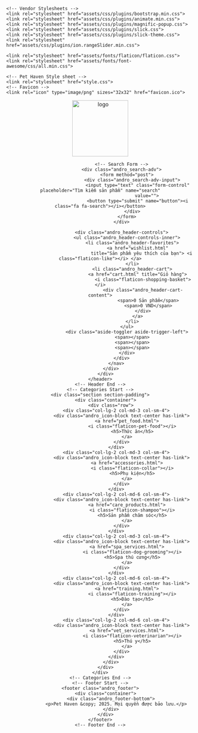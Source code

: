 <!DOCTYPE html>
<html lang="vn" dir="ltr">

<head>
    <meta charset="utf-8">
    <meta name="viewport" content="width=device-width, initial-scale=1.0">
    <title>Pet Haven</title>

    <!-- Vendor Stylesheets -->
    <link rel="stylesheet" href="assets/css/plugins/bootstrap.min.css">
    <link rel="stylesheet" href="assets/css/plugins/animate.min.css">
    <link rel="stylesheet" href="assets/css/plugins/magnific-popup.css">
    <link rel="stylesheet" href="assets/css/plugins/slick.css">
    <link rel="stylesheet" href="assets/css/plugins/slick-theme.css">
    <link rel="stylesheet" href="assets/css/plugins/ion.rangeSlider.min.css">

    <link rel="stylesheet" href="assets/fonts/flaticon/flaticon.css">
    <link rel="stylesheet" href="assets/fonts/font-awesome/css/all.min.css">

    <!-- Pet Haven Style sheet -->
    <link rel="stylesheet" href="style.css">
    <!-- Favicon -->
    <link rel="icon" type="image/png" sizes="32x32" href="favicon.ico">
</head>

<body>
    <!-- Preloader start -->
    <div class="andro_preloader">
        <div class="spinner">
            <div class="dot1"></div>
            <div class="dot2"></div>
        </div>
    </div>
    <!-- Preloader End -->
    <!-- Header Start -->
    <header class="andro_header header-3 can-sticky">
        <div class="andro_header-middle">
            <div class="container">
                <nav class="navbar">
                    <!-- Logo -->
                    <a class="navbar-brand" href="index.html">
                        <img src="assets/img/logo_pet.png" alt="logo"
                             style="height: auto; width: 150px;">
                    </a>

                    <!-- Search Form -->
                    <div class="andro_search-adv">
                        <form method="post">
                            <div class="andro_search-adv-input">
                                <input type="text" class="form-control" placeholder="Tìm kiếm sản phẩm" name="search"
                                       value="">
                                <button type="submit" name="button"><i class="fa fa-search"></i></button>
                            </div>
                        </form>
                    </div>

                    <div class="andro_header-controls">
                        <ul class="andro_header-controls-inner">
                            <li class="andro_header-favorites">
                                <a href="wishlist.html"
                                   title="Sản phẩm yêu thích của bạn"> <i class="flaticon-like"></i> </a>
                            </li>
                            <li class="andro_header-cart">
                                <a href="cart.html" title="Giỏ hàng">
                                    <i class="flaticon-shopping-basket"></i>
                                    <div class="andro_header-cart-content">
                                        <span>0 Sản phẩm</span>
                                        <span>0 VND</span>
                                    </div>
                                </a>
                            </li>
                        </ul>
                        <div class="aside-toggler aside-trigger-left">
                            <span></span>
                            <span></span>
                            <span></span>
                        </div>
                    </div>
                </nav>
            </div>
        </div>
    </header>
    <!-- Header End -->
    <!-- Categories Start -->
    <div class="section section-padding">
        <div class="container">
            <div class="row">
                <div class="col-lg-2 col-md-3 col-sm-4">
                    <div class="andro_icon-block text-center has-link">
                        <a href="pet_food.html">
                            <i class="flaticon-pet-food"></i>
                            <h5>Thức ăn</h5>
                        </a>
                    </div>
                </div>
                <div class="col-lg-2 col-md-3 col-sm-4">
                    <div class="andro_icon-block text-center has-link">
                        <a href="accessories.html">
                            <i class="flaticon-collar"></i>
                            <h5>Phụ kiện</h5>
                        </a>
                    </div>
                </div>
                <div class="col-lg-2 col-md-6 col-sm-4">
                    <div class="andro_icon-block text-center has-link">
                        <a href="care_products.html">
                            <i class="flaticon-shampoo"></i>
                            <h5>Sản phẩm chăm sóc</h5>
                        </a>
                    </div>
                </div>
                <div class="col-lg-2 col-md-3 col-sm-4">
                    <div class="andro_icon-block text-center has-link">
                        <a href="spa_services.html">
                            <i class="flaticon-dog-grooming"></i>
                            <h5>Spa thú cưng</h5>
                        </a>
                    </div>
                </div>
                <div class="col-lg-2 col-md-6 col-sm-4">
                    <div class="andro_icon-block text-center has-link">
                        <a href="training.html">
                            <i class="flaticon-training"></i>
                            <h5>Đào tạo</h5>
                        </a>
                    </div>
                </div>
                <div class="col-lg-2 col-md-6 col-sm-4">
                    <div class="andro_icon-block text-center has-link">
                        <a href="vet_services.html">
                            <i class="flaticon-veterinarian"></i>
                            <h5>Thú y</h5>
                        </a>
                    </div>
                </div>
            </div>
        </div>
    </div>
    <!-- Categories End -->
    <!-- Footer Start -->
    <footer class="andro_footer">
        <div class="container">
            <div class="andro_footer-bottom">
                <p>Pet Haven &copy; 2025. Mọi quyền được bảo lưu.</p>
            </div>
        </div>
    </footer>
    <!-- Footer End -->
</body>

</html>
